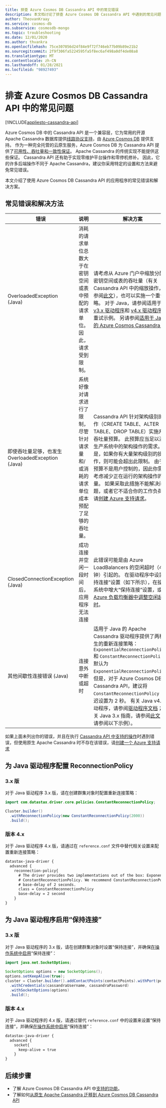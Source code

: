 ```yaml
---
title: 排查 Azure Cosmos DB Cassandra API 中的常见错误
description: 本文档讨论了排查 Azure Cosmos DB Cassandra API 中遇到的常见问题的方法
author: TheovanKraay
ms.service: cosmos-db
ms.subservice: cosmosdb-mongo
ms.topic: troubleshooting
ms.date: 12/01/2020
ms.author: thvankra
ms.openlocfilehash: 75ce307056d24f84e9f72f746eb77b09b89e21b2
ms.sourcegitcommit: 2f9f306fa5224595fa5f8ec6af498a0df4de08a8
ms.translationtype: MT
ms.contentlocale: zh-CN
ms.lasthandoff: 01/28/2021
ms.locfileid: "98927493"
---
```

# <a name="troubleshoot-common-issues-in-azure-cosmos-db-cassandra-api"></a>排查 Azure Cosmos DB Cassandra API 中的常见问题
[!INCLUDE[appliesto-cassandra-api](includes/appliesto-cassandra-api.md)]

Azure Cosmos DB 中的 Cassandra API 是一个兼容层，它为常用的开源 Apache Cassandra 数据库提供[线路协议支持](cassandra-support.md)，由 [Azure Cosmos DB](./introduction.md) 提供支持。 作为一种完全托管的云原生服务，Azure Cosmos DB 为 Cassandra API 提供了[可用性、吞吐量和一致性保证](https://azure.microsoft.com/support/legal/sla/cosmos-db/v1_3/)。 Apache Cassandra 的传统实现不能提供这些保证。 Cassandra API 还有助于实现零维护平台操作和零停机修补。 因此，它的许多后端操作不同于 Apache Cassandra，建议你采用特定的设置和方法来避免常见错误。 

本文介绍了使用 Azure Cosmos DB Cassandra API 的应用程序的常见错误和解决方案。

## <a name="common-errors-and-solutions"></a>常见错误和解决方法

| 错误               |  说明             | 解决方案  |
|---------------------|--------------------------|-----------|
| OverloadedException (Java) | 消耗的请求单位总数大于在密钥空间或表中预配的请求单位。 因此，请求受到限制。 | 请考虑从 Azure 门户中缩放分配给密钥空间或表的吞吐量（有关 Cassandra API 中的缩放操作，请参阅[此文](manage-scale-cassandra.md)），也可以实施一个重试策略。 对于 Java，请参阅适用于 [v3.x 驱动程序](https://github.com/Azure-Samples/azure-cosmos-cassandra-java-retry-sample)和 [v4.x 驱动程序](https://github.com/Azure-Samples/azure-cosmos-cassandra-java-retry-sample-v4)的重试示例。 另请参阅[适用于 Java 的 Azure Cosmos Cassandra 扩展](https://github.com/Azure/azure-cosmos-cassandra-extensions) |
| 即使吞吐量足够，也发生 OverloadedException (Java) | 系统好像对请求进行了限制，尽管针对请求量和/或消耗的请求单位成本预配了足够的吞吐量。  | Cassandra API 针对架构级别的操作（CREATE TABLE、ALTER TABLE、DROP TABLE）实施系统吞吐量预算。 此预算应当足以满足生产系统中的架构操作的需求。 但是，如果你有大量架构级别的操作，则可能会超出此限制。 由于此预算不是用户控制的，因此你需要考虑减少正在运行的架构操作的数量。 如果采取此措施不能解决问题，或者它不适合你的工作负荷，请[创建 Azure 支持请求](../azure-portal/supportability/how-to-create-azure-support-request.md)。|
| ClosedConnectionException (Java) | 成功连接并空闲一段时间后，应用程序无法连接| 此错误可能是由 Azure LoadBalancers 的空闲超时（4 分钟）引起的。 在驱动程序中设置“保持连接”设置（如下所示），在操作系统中增大“保持连接”设置，或[在 Azure 负载均衡器中调整空闲超时](../load-balancer/load-balancer-tcp-idle-timeout.md?tabs=tcp-reset-idle-portal)。 |
| 其他间歇性连接错误 (Java) | 连接意外中断或超时 | 适用于 Java 的 Apache Cassandra 驱动程序提供了两种原生的重新连接策略：`ExponentialReconnectionPolicy` 和 `ConstantReconnectionPolicy`。 默认为 `ExponentialReconnectionPolicy`。 但是，对于 Azure Cosmos DB Cassandra API，建议将 `ConstantReconnectionPolicy` 的延迟设置为 2 秒。 有关 Java v4.x 驱动程序，请参阅[驱动程序文档](https://docs.datastax.com/en/developer/java-driver/4.9/manual/core/reconnection/)；有关 Java 3.x 指南，请参阅[此文](https://docs.datastax.com/en/developer/java-driver/3.7/manual/reconnection/)（另请参阅以下示例）。|

如果上面未列出你的错误，并且在执行 [Cassandra API 中支持的操作](cassandra-support.md)时遇到错误，但使用原生 Apache Cassandra 时不存在该错误，请[创建一个 Azure 支持请求](../azure-portal/supportability/how-to-create-azure-support-request.md)

## <a name="configuring-reconnectionpolicy-for-java-driver"></a>为 Java 驱动程序配置 ReconnectionPolicy

### <a name="version-3x"></a>3\.x 版

对于 Java 驱动程序 3.x 版，请在创建群集对象时配置重新连接策略：

```java
import com.datastax.driver.core.policies.ConstantReconnectionPolicy;

Cluster.builder()
  .withReconnectionPolicy(new ConstantReconnectionPolicy(2000))
  .build();
```

### <a name="version-4x"></a>版本 4.x

对于 Java 驱动程序 4.x 版，请通过在 `reference.conf` 文件中替代相关设置来配置重新连接策略：

```xml
datastax-java-driver {
  advanced {
    reconnection-policy{
      # The driver provides two implementations out of the box: ExponentialReconnectionPolicy and
      # ConstantReconnectionPolicy. We recommend ConstantReconnectionPolicy for Cassandra API, with 
      # base-delay of 2 seconds.
      class = ConstantReconnectionPolicy
      base-delay = 2 second
    }
}
```

## <a name="enable-keep-alive-for-java-driver"></a>为 Java 驱动程序启用“保持连接”

### <a name="version-3x"></a>3\.x 版

对于 Java 驱动程序的 3.x 版，请在创建群集对象时设置“保持连接”，并确保[在操作系统中启用](https://knowledgebase.progress.com/articles/Article/configure-OS-TCP-KEEPALIVE-000080089)“保持连接”：

```java
import java.net.SocketOptions;
    
SocketOptions options = new SocketOptions();
options.setKeepAlive(true);
cluster = Cluster.builder().addContactPoints(contactPoints).withPort(port)
  .withCredentials(cassandraUsername, cassandraPassword)
  .withSocketOptions(options)
  .build();
```

### <a name="version-4x"></a>版本 4.x

对于 Java 驱动程序的 4.x 版，请通过替代 `reference.conf` 中的设置来设置“保持连接”，并确保[在操作系统中启用](https://knowledgebase.progress.com/articles/Article/configure-OS-TCP-KEEPALIVE-000080089)“保持连接”：

```xml
datastax-java-driver {
  advanced {
    socket{
      keep-alive = true
    }
}
```

## <a name="next-steps"></a>后续步骤

- 了解 Azure Cosmos DB Cassandra API 中[支持的功能](cassandra-support.md)。
- 了解如何[从原生 Apache Cassandra 迁移到 Azure Cosmos DB Cassandra API](cassandra-migrate-cosmos-db-databricks.md)